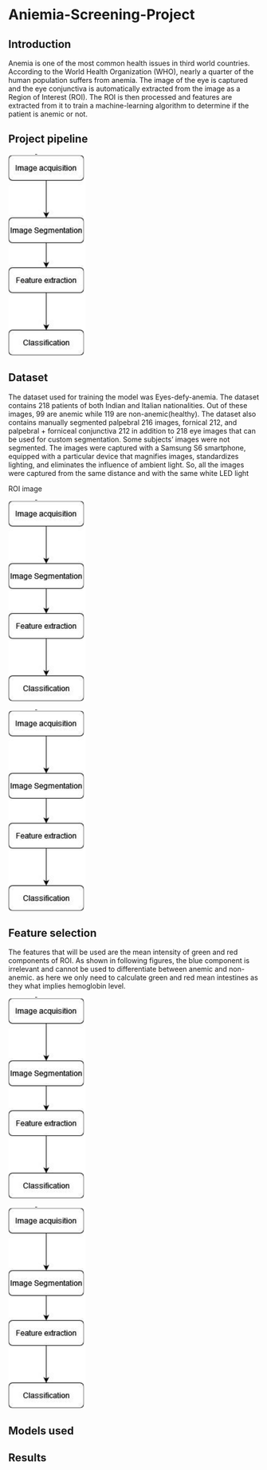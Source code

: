 # Aniemia-Screening-Project

## Introduction
Anemia is one of the most common health issues in third world countries. According to the World Health Organization (WHO), nearly a quarter of the human population suffers from anemia.
The image of the eye is captured and the eye conjunctiva is automatically extracted from the image as a Region of Interest (ROI). The ROI is then processed and features are extracted from it to train a machine-learning algorithm to determine if the patient is anemic or not.

## Project pipeline

![alt text][fig1]

[fig1]:https://github.com/Zeyad-Ayman-Mohamed/Aniemia-Screening-Project/blob/main/images/A1.png

## Dataset
The dataset used for training the model was Eyes-defy-anemia. The dataset contains 218 patients of both Indian and Italian nationalities. Out of these images, 99 are anemic while 119 are non-anemic(healthy). The dataset also contains manually segmented palpebral 216 images, fornical 212, and palpebral + forniceal conjunctiva 212  in addition to 218  eye images that can be used for custom segmentation. Some subjects’ images were not segmented. The images were captured with a Samsung S6 smartphone, equipped with a particular device that magnifies images, standardizes lighting, and eliminates the influence of ambient light. So, all the images were captured from the same distance and with the same white LED light

ROI image 

![alt text][fig1]

[fig1]:https://github.com/Zeyad-Ayman-Mohamed/Aniemia-Screening-Project/blob/main/images/A2.png

![alt text][fig1]

[fig1]:https://github.com/Zeyad-Ayman-Mohamed/Aniemia-Screening-Project/blob/main/images/A3.png


## Feature selection

The features that will be used are the mean intensity of green and red components of ROI.
As shown in following figures, the blue component is irrelevant and cannot be used to differentiate between anemic and non-anemic. as here we only need to calculate green and red mean intestines as they what implies hemoglobin level.

![alt text][fig1]

[fig1]:https://github.com/Zeyad-Ayman-Mohamed/Aniemia-Screening-Project/blob/main/images/A4.png

![alt text][fig1]

[fig1]:https://github.com/Zeyad-Ayman-Mohamed/Aniemia-Screening-Project/blob/main/images/A5.png

## Models used 
## Results



